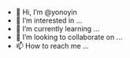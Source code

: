 - 👋 Hi, I’m @yonoyin
- 👀 I’m interested in ...
- 🌱 I’m currently learning ...
- 💞️ I’m looking to collaborate on ...
- 📫 How to reach me ...

<!---
yonoyin/yonoyin is a ✨ special ✨ repository because its `README.md` (this file) appears on your GitHub profile.
You can click the Preview link to take a look at your changes.
--->
